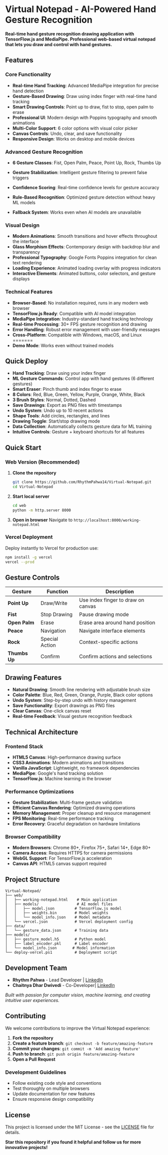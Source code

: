 
# Virtual Notepad - AI-Powered Hand Gesture Recognition


**Real-time hand gesture recognition drawing application with TensorFlow.js and MediaPipe. Professional web-based virtual notepad that lets you draw and control with hand gestures.**


## Features

### Core Functionality
- **Real-time Hand Tracking**: Advanced MediaPipe integration for precise hand detection
- **Gesture-Based Drawing**: Draw using index finger with real-time hand tracking
- **Smart Drawing Controls**: Point up to draw, fist to stop, open palm to erase
- **Professional UI**: Modern design with Poppins typography and smooth animations
- **Multi-Color Support**: 6 color options with visual color picker
- **Canvas Controls**: Undo, clear, and save functionality
- **Responsive Design**: Works on desktop and mobile devices

### Advanced Gesture Recognition
- **6 Gesture Classes**: Fist, Open Palm, Peace, Point Up, Rock, Thumbs Up

- **Gesture Stabilization**: Intelligent gesture filtering to prevent false triggers
- **Confidence Scoring**: Real-time confidence levels for gesture accuracy
- **Rule-Based Recognition**: Optimized gesture detection without heavy ML models
- **Fallback System**: Works even when AI models are unavailable

### Visual Design
- **Modern Animations**: Smooth transitions and hover effects throughout the interface
- **Glass Morphism Effects**: Contemporary design with backdrop blur and transparency
- **Professional Typography**: Google Fonts Poppins integration for clean text rendering
- **Loading Experience**: Animated loading overlay with progress indicators
- **Interactive Elements**: Animated buttons, color selectors, and gesture displays

### Technical Features
- **Browser-Based**: No installation required, runs in any modern web browser
- **TensorFlow.js Ready**: Compatible with AI model integration
- **MediaPipe Integration**: Industry-standard hand tracking technology
- **Real-time Processing**: 30+ FPS gesture recognition and drawing
- **Error Handling**: Robust error management with user-friendly messages
- **Cross-Platform**: Compatible with Windows, macOS, and Linux
=======
- **Demo Mode**: Works even without trained models

## Quick Deploy

- **Hand Tracking**: Draw using your index finger
- **ML Gesture Commands**: Control app with hand gestures (6 different gestures)
- **Smart Eraser**: Pinch thumb and index finger to erase
- **8 Colors**: Red, Blue, Green, Yellow, Purple, Orange, White, Black
- **3 Brush Styles**: Normal, Dotted, Dashed
- **Save Drawings**: Export as PNG files with timestamps
- **Undo System**: Undo up to 10 recent actions
- **Shape Tools**: Add circles, rectangles, and lines
- **Drawing Toggle**: Start/stop drawing mode
- **Data Collection**: Automatically collects gesture data for ML training
- **Intuitive Controls**: Gesture + keyboard shortcuts for all features


## Quick Start

### Web Version (Recommended)
1. **Clone the repository**
   ```bash
   git clone https://github.com/RhythmPahwa14/Virtual-Notepad.git
   cd Virtual-Notepad
   ```

2. **Start local server**
   ```bash
   cd web
   python -m http.server 8000
   ```

3. **Open in browser**
   Navigate to `http://localhost:8000/working-notepad.html`

### Vercel Deployment
Deploy instantly to Vercel for production use:

```bash
npm install -g vercel
vercel --prod
```

## Gesture Controls

| Gesture | Function | Description |
|---------|----------|-------------|
| **Point Up** | Draw/Write | Use index finger to draw on canvas |
| **Fist** | Stop Drawing | Pause drawing mode |
| **Open Palm** | Erase | Erase area around hand position |
| **Peace** | Navigation | Navigate interface elements |
| **Rock** | Special Action | Context-specific actions |
| **Thumbs Up** | Confirm | Confirm actions and selections |

## Drawing Features

- **Natural Drawing**: Smooth line rendering with adjustable brush size
- **Color Palette**: Blue, Red, Green, Orange, Purple, Black color options
- **Undo System**: Step-by-step undo with history management
- **Save Functionality**: Export drawings as PNG files
- **Clear Canvas**: One-click canvas reset
- **Real-time Feedback**: Visual gesture recognition feedback

## Technical Architecture

### Frontend Stack
- **HTML5 Canvas**: High-performance drawing surface
- **CSS3 Animations**: Modern animations and transitions
- **Vanilla JavaScript**: Lightweight, no framework dependencies
- **MediaPipe**: Google's hand tracking solution
- **TensorFlow.js**: Machine learning in the browser

### Performance Optimizations
- **Gesture Stabilization**: Multi-frame gesture validation
- **Efficient Canvas Rendering**: Optimized drawing operations
- **Memory Management**: Proper cleanup and resource management
- **FPS Monitoring**: Real-time performance tracking
- **Error Recovery**: Graceful degradation on hardware limitations

### Browser Compatibility
- **Modern Browsers**: Chrome 80+, Firefox 75+, Safari 14+, Edge 80+
- **Camera Access**: Requires HTTPS for camera permissions
- **WebGL Support**: For TensorFlow.js acceleration
- **Canvas API**: HTML5 canvas support required

## Project Structure

```
Virtual-Notepad/
├── web/
│   ├── working-notepad.html    # Main application
│   ├── models/                 # AI model files
│   │   ├── model.json         # TensorFlow.js model
│   │   ├── weights.bin        # Model weights
│   │   └── model_info.json    # Model metadata
│   └── vercel.json            # Vercel deployment config
├── data/
│   └── gesture_data.json      # Training data
├── models/
│   ├── gesture_model.h5       # Python model
│   ├── label_encoder.pkl      # Label encoder
│   └── model_info.json       # Model information
└── deploy-vercel.ps1          # Deployment script
```

## Development Team

- **Rhythm Pahwa** - Lead Developer | [LinkedIn](https://www.linkedin.com/in/pahwa-rhythm/)
- **Chaitnya Dhar Dwivedi** - Co-Developer| [LinkedIn](https://www.linkedin.com/in/chaitnya-dhar-dwivedi-65333a255/)

*Built with passion for computer vision, machine learning, and creating intuitive user experiences.*

## Contributing

We welcome contributions to improve the Virtual Notepad experience:

1. **Fork the repository**
2. **Create a feature branch**: `git checkout -b feature/amazing-feature`
3. **Commit your changes**: `git commit -m 'Add amazing feature'`
4. **Push to branch**: `git push origin feature/amazing-feature`
5. **Open a Pull Request**

### Development Guidelines
- Follow existing code style and conventions
- Test thoroughly on multiple browsers
- Update documentation for new features
- Ensure responsive design compatibility

## License

This project is licensed under the MIT License - see the [LICENSE](LICENSE) file for details.

**Star this repository if you found it helpful and follow us for more innovative projects!**
